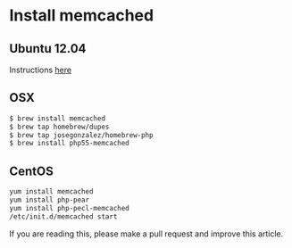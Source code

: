 Install memcached
============

## Ubuntu 12.04

Instructions [here](https://www.digitalocean.com/community/articles/how-to-install-and-use-memcache-on-ubuntu-12-04)

## OSX

```sh
$ brew install memcached
$ brew tap homebrew/dupes
$ brew tap josegonzalez/homebrew-php
$ brew install php55-memcached
```

## CentOS
```sh
yum install memcached
yum install php-pear
yum install php-pecl-memcached
/etc/init.d/memcached start
```
If you are reading this, please make a pull request and improve this article.
